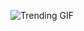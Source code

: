 
<!-- GIF_SECTION -->
![Trending GIF](https://media3.giphy.com/media/v1.Y2lkPThiYjIxNzcybjY4ZGtveDAzcGs1eWp1Nzh3b3o2dGV2bDJjeGI5ZzA2aW8xdnE0cSZlcD12MV9naWZzX3NlYXJjaCZjdD1n/scZPhLqaVOM1qG4lT9/giphy.gif)
<!-- END_GIF_SECTION -->

